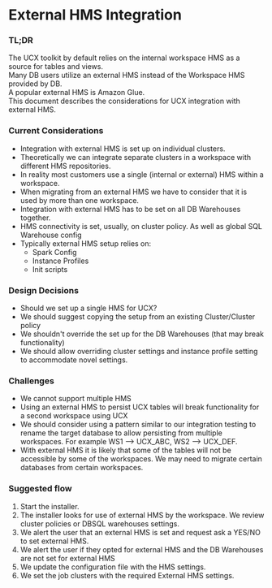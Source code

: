 # External HMS Integration
### TL;DR
The UCX toolkit by default relies on the internal workspace HMS as a source for tables and views.
<br/>Many DB users utilize an external HMS instead of the Workspace HMS provided by DB.
<br/>A popular external HMS is Amazon Glue.
<br/>This document describes the considerations for UCX integration with external HMS.

### Current Considerations
- Integration with external HMS is set up on individual clusters.
- Theoretically we can integrate separate clusters in a workspace with different HMS repositories.
- In reality most customers use a single (internal or external) HMS within a workspace.
- When migrating from an external HMS we have to consider that it is used by more than one workspace.
- Integration with external HMS has to be set on all DB Warehouses together.
- HMS connectivity is set, usually, on cluster policy. As well as global SQL Warehouse config
- Typically external HMS setup relies on:
  - Spark Config
  - Instance Profiles
  - Init scripts

### Design Decisions
- Should we set up a single HMS for UCX?
- We should suggest copying the setup from an existing Cluster/Cluster policy
- We shouldn't override the set up for the DB Warehouses (that may break functionality)
- We should allow overriding cluster settings and instance profile setting to accommodate novel settings.

### Challenges
- We cannot support multiple HMS
- Using an external HMS to persist UCX tables will break functionality for a second workspace using UCX
- We should consider using a pattern similar to our integration testing to rename the target database to allow persisting from multiple workspaces. For example WS1 --> UCX_ABC, WS2 --> UCX_DEF.
- With external HMS it is likely that some of the tables will not be accessible by some of the workspaces. We may need to migrate certain databases from certain workspaces.

### Suggested flow
1. Start the installer.
2. The installer looks for use of external HMS by the workspace. We review cluster policies or DBSQL warehouses settings.
3. We alert the user that an external HMS is set and request ask a YES/NO to set external HMS.
4. We alert the user if they opted for external HMS and the DB Warehouses are not set for external HMS
5. We update the configuration file with the HMS settings.
6. We set the job clusters with the required External HMS settings.
